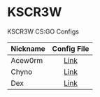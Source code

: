# KSCR3W
KSCR3W CS:GO Configs

| Nickname        | Config File           |
| ------------- |:-------------:|
| Acew0rm     | [Link](https://raw.githubusercontent.com/HAPwebsite/KSCR3W/master/ace.cfg)|
| Chyno      | [Link](https://raw.githubusercontent.com/HAPwebsite/KSCR3W/master/dex.cfg)      |
| Dex | [Link](https://github.com/HAPwebsite/KSCR3W/)      |
